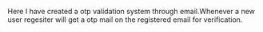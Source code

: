 Here I have created a otp validation system through email.Whenever a new user regesiter will get a otp mail on the registered email for verification.
